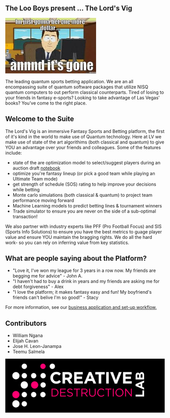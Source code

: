##  The Loo Boys present ... The Lord's Vig

![joke](img/bet.jpg)

The leading quantum sports betting application. We are an all encompassing suite of quantum software packages that utilize NISQ quantum computers to out perform classical counterparts. Tired of losing to your friends in fantasy e-sports? Looking to take advantage of Las Vegas' books? You've come to the right place.

## Welcome to the Suite

The Lord's Vig is an immersive Fantasy Sports and Betting platform, the first of it's kind in the world to make use of Quantum technology. Here at LV we make use of state of the art algorithims (both classical and quantum) to give YOU an advantage over your friends and colleagues. Some of the features include:

- state of the are optimization model to select/suggest players during an auction draft [notebook](../PythonNotebooks/Tantasy_Draft.ipynb)
- optimize you're fantasy lineup (or pick a good team while playing an Ultimate Team mode)
- get strength of schedule (SOS) rating to help improve your decisions while betting
- Monte carlo simulations (both classical & quantum) to project team performance moving forward
- Machine Learning models to predict betting lines & tournament winners
- Trade simulator to ensure you are never on the side of a sub-optimal transaction!

We also partner with industry experts like PFF (Pro Football Focus) and SIS (Sports Info Solutions) to ensure you have the best metrics to guage player value and ensure YOU maintain the bragging rights. We do all the hard work- so you can rely on inferring value from key statistics. 

## What are people saying about the Platform?

- "Love it, I've won my league for 3 years in a row now. My friends are begging me for advice" - John A.
- "I haven't had to buy a drink in years and my friends are asking me for debt forgiveness" - Alex 
- "I love the platform; it makes fantasy easy and fun! My boyfriend's friends can't belive I'm so good!" - Stacy

For more information, see our [<ins>business application and set-up workflow</ins>. ](Business_app.md)


## Contributors 

- William Ngana
- Elijah Cavan
- Jose H. Leon-Janampa
- Teemu Salmela

![cdl](img/cdl.jpg)
